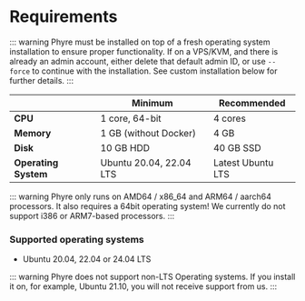 # Requirements


::: warning
Phyre must be installed on top of a fresh operating system installation to ensure proper functionality.
If on a VPS/KVM, and there is already an admin account, either delete that default admin ID, or use `--force` to continue with the installation. See custom installation below for further details.
:::

|                      | Minimum               | Recommended                          |
| -------------------- |-----------------------| ------------------------------------ |
| **CPU**              | 1 core, 64-bit        | 4 cores                              |
| **Memory**           | 1 GB (without Docker) | 4 GB                                 |
| **Disk**             | 10 GB HDD             | 40 GB SSD                            |
| **Operating System** | Ubuntu 20.04, 22.04 LTS |  Latest Ubuntu LTS |

::: warning
Phyre only runs on AMD64 / x86_64 and ARM64 / aarch64 processors. It also requires a 64bit operating system!
We currently do not support i386 or ARM7-based processors.
:::

### Supported operating systems

- Ubuntu 20.04, 22.04 or 24.04 LTS

::: warning
Phyre does not support non-LTS Operating systems. If you install it on, for example, Ubuntu 21.10, you will not receive support from us.
:::

